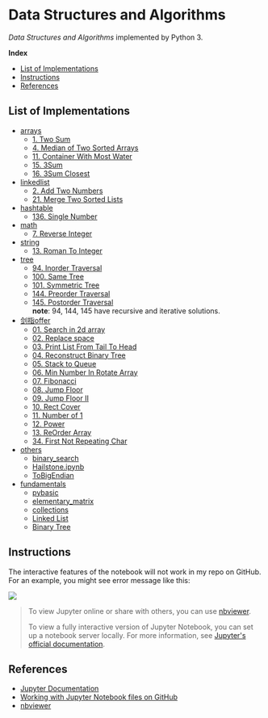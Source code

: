 # Data Structures and Algorithms

*Data Structures and Algorithms* implemented by Python 3.

<!-- GFM-TOC -->

**Index**

- [List of Implementations](#list-of-implementations)
- [Instructions](#instructions)
- [References](#references)
  <!-- GFM-TOC -->

## List of Implementations

- [arrays](DSA/arrays)
  - [1. Two Sum](DSA/arrays/TwoSum.ipynb)
  - [4. Median of Two Sorted Arrays](DSA/arrays/FindMedianSortedArrays.ipynb)
  - [11. Container With Most Water](DSA/arrays/MaxArea.ipynb)
  - [15. 3Sum](DSA/arrays/ThreeSum.ipynb)
  - [16. 3Sum Closest](DSA/arrays/ThreeSumClosest.ipynb)
- [linkedlist](DSA/linkedlist)
  - [2. Add Two Numbers](DSA/linkedlist/AddTwoNums.ipynb)
  - [21. Merge Two Sorted Lists](DSA/linkedlist/MergeTwoSortedLists.ipynb)
- [hashtable](DSA/hashtable)
  - [136. Single Number](DSA/hashtable/SingleNum.ipynb)
- [math](DSA/math)
  - [7. Reverse Integer](DSA/math/ReverseInteger.ipynb)
- [string](DSA/string)
  - [13. Roman To Integer](DSA/string/RomanToInteger.ipynb)
- [tree](DSA/tree)
  - [94. Inorder Traversal](DSA/tree/InorderTraversal.ipynb)
  - [100. Same Tree](DSA/tree/SameTree.ipynb)
  - [101. Symmetric Tree](DSA/tree/SymmetricTree.ipynb)
  - [144. Preorder Traversal](DSA/tree/PreorderTraversal.ipynb)
  - [145. Postorder Traversal](DSA/tree/PostorderTraversal.ipynb)   
  **note**: 94, 144, 145 have recursive and iterative solutions.
- [剑指offer](剑指offer)
  - [01. Search in 2d array](剑指offer/findin2darray.py)
  - [02. Replace space](剑指offer/replacespace.py)
  - [03. Print List From Tail To Head](剑指offer/printListFromTailToHead.py)
  - [04. Reconstruct Binary Tree](剑指offer/reConstructBinaryTree.py)
  - [05. Stack to Queue](剑指offer/stacktoqueue.py)
  - [06. Min Number In Rotate Array](剑指offer/minNumberInRotateArray.py)
  - [07. Fibonacci](剑指offer/Fibonacci.py)
  - [08. Jump Floor](剑指offer/jumpFloor.py)
  - [09. Jump Floor II](剑指offer/jumpFloorII.py)
  - [10. Rect Cover](剑指offer/rectCover.py)
  - [11. Number of 1](剑指offer/NumberOf1.py)
  - [12. Power](剑指offer/Power.py)
  - [13. ReOrder Array](剑指offer/reOrderArray.py)
  - [34. First Not Repeating Char](剑指offer/FirstNotRepeatingChar.py)
- [others](DSA/others)
  - [binary_search](DSA/others/binary_search_demo.ipynb)
  - [Hailstone.ipynb](DSA/others/Hailstone.ipynb)
  - [ToBigEndian](DSA/others/ToBigEndian.py)
- [fundamentals](fundamentals)
  - [pybasic](fundamentals/pybasic.ipynb)
  - [elementary_matrix](fundamentals/elementary_matrix.ipynb)
  - [collections](fundamentals/collections.ipynb)
  - [Linked List](fundamentals/LinkedList.ipynb)
  - [Binary Tree](fundamentals/BinaryTree.ipynb)

## Instructions

The interactive features of the notebook will not work in my repo on GitHub. For an example, you might see error message like this:

![](https://i.loli.net/2019/03/13/5c89078c71562.png)

> To view Jupyter online or share with others, you can use [nbviewer](https://nbviewer.jupyter.org/). 
>
> To view a fully interactive version of Jupyter Notebook, you can set up a notebook server locally.      For more information, see [Jupyter's official documentation](http://jupyter.readthedocs.io/en/latest/index.html).

## References

- [Jupyter Documentation](https://jupyter.readthedocs.io/en/latest/)
- [Working with Jupyter Notebook files on GitHub](https://help.github.com/en/articles/working-with-jupyter-notebook-files-on-github)
- [nbviewer](https://nbviewer.jupyter.org/)

